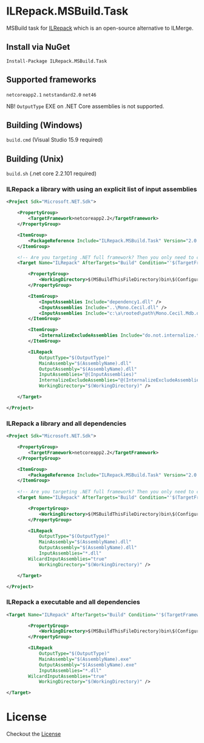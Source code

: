 ﻿ILRepack.MSBuild.Task
=====================

MSBuild task for [ILRepack](https://github.com/gluck/il-repack) which is an open-source alternative to ILMerge.

## Install via NuGet

`Install-Package ILRepack.MSBuild.Task`

## Supported frameworks

`netcoreapp2.1`
`netstandard2.0`
`net46`

NB! `OutputType` EXE on .NET Core assemblies is not supported.

## Building (Windows)

`build.cmd` (Visual Studio 15.9 required)

## Building (Unix)

`build.sh` (.net core 2.2.101 required)

### ILRepack a library with using an explicit list of input assemblies

```xml
<Project Sdk="Microsoft.NET.Sdk">

    <PropertyGroup>
        <TargetFramework>netcoreapp2.2</TargetFramework>
    </PropertyGroup>

    <ItemGroup>
        <PackageReference Include="ILRepack.MSBuild.Task" Version="2.0.1" />
    </ItemGroup>

    <!-- Are you targeting .NET full framework? Then you only need to copy the target below. -->
    <Target Name="ILRepack" AfterTargets="Build" Condition="'$(TargetFramework)' != ''">

        <PropertyGroup>
            <WorkingDirectory>$(MSBuildThisFileDirectory)bin\$(Configuration)\$(TargetFramework)</WorkingDirectory>
        </PropertyGroup>

        <ItemGroup>
            <InputAssemblies Include="dependency1.dll" />
            <InputAssemblies Include="..\Mono.Cecil.dll" />
            <InputAssemblies Include="c:\a\rooted\path\Mono.Cecil.Mdb.dll" />
        </ItemGroup>

        <ItemGroup>
            <InternalizeExcludeAssemblies Include="do.not.internalize.this.assembly.dll" />
        </ItemGroup>

        <ILRepack 
            OutputType="$(OutputType)" 
            MainAssembly="$(AssemblyName).dll" 
            OutputAssembly="$(AssemblyName).dll" 
            InputAssemblies="@(InputAssemblies)" 
            InternalizeExcludeAssemblies="@(InternalizeExcludeAssemblies)" 
            WorkingDirectory="$(WorkingDirectory)" />

    </Target>

</Project>
```

### ILRepack a library and all dependencies

```xml
<Project Sdk="Microsoft.NET.Sdk">

    <PropertyGroup>
        <TargetFramework>netcoreapp2.2</TargetFramework>
    </PropertyGroup>

    <ItemGroup>
        <PackageReference Include="ILRepack.MSBuild.Task" Version="2.0.1" />
    </ItemGroup>
    
    <!-- Are you targeting .NET full framework? Then you only need to copy the target below. -->
    <Target Name="ILRepack" AfterTargets="Build" Condition="'$(TargetFramework)' != ''">

        <PropertyGroup>
            <WorkingDirectory>$(MSBuildThisFileDirectory)bin\$(Configuration)\$(TargetFramework)</WorkingDirectory>
        </PropertyGroup>

        <ILRepack 
            OutputType="$(OutputType)" 
            MainAssembly="$(AssemblyName).dll" 
            OutputAssembly="$(AssemblyName).dll" 
            InputAssemblies="*.dll" 
	    WilcardInputAssemblies="true"
            WorkingDirectory="$(WorkingDirectory)" />

    </Target>

</Project>
```

### ILRepack a executable and all dependencies

```xml
<Target Name="ILRepack" AfterTargets="Build" Condition="'$(TargetFramework)' != ''">

        <PropertyGroup>
            <WorkingDirectory>$(MSBuildThisFileDirectory)bin\$(Configuration)\$(TargetFramework)</WorkingDirectory>
        </PropertyGroup>

        <ILRepack
            OutputType="$(OutputType)"
            MainAssembly="$(AssemblyName).exe"
            OutputAssembly="$(AssemblyName).exe"
            InputAssemblies="*.dll"
	    WilcardInputAssemblies="true"
            WorkingDirectory="$(WorkingDirectory)" />

</Target>
```

License
=======
Checkout the [License](https://github.com/peters/ILRepack.MSBuild.Task/blob/master/LICENSE.md)
